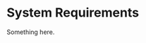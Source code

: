 [title]: # (System Requirements)
[tags]: # (XXX)
[priority]: # (615)
# System Requirements
Something here.
